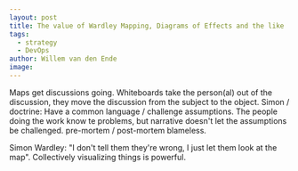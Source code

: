 ```yaml
---
layout: post
title: The value of Wardley Mapping, Diagrams of Effects and the like
tags:
  - strategy
  - DevOps
author: Willem van den Ende
image:
---
```


Maps get discussions going. Whiteboards take the person(al) out of the
discussion, they move the discussion from the subject to the object. Simon /
doctrine: Have a common language / challenge assumptions. The people doing the
work know te problems, but narrative doesn't let the assumptions be challenged.
pre-mortem / post-mortem blameless.

Simon Wardley: "I don't tell them they're wrong, I just let them look at the map". Collectively visualizing things is powerful.

